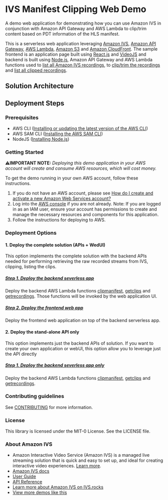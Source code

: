 # IVS Manifest Clipping Web Demo
A demo web application for demonstrating how you can use Amazon IVS in conjunction with Amazon API Gateway and AWS Lambda to clip/trim content based on PDT information of the HLS manifest. 

This is a serverless web application leveraging [Amazon IVS](https://aws.amazon.com/ivs/), [Amazon API Gateway](https://aws.amazon.com/api-gateway/), [AWS Lambda](https://aws.amazon.com/lambda/), [Amazon S3](https://aws.amazon.com/s3/) and [Amazon CloudFront](https://aws.amazon.com/cloudfront/). The sample frontend is an application page built using [React.js](https://reactjs.org/) and [VideoJS](https://videojs.com/) and backend is built using [Node.js](https://nodejs.org/), Amazon API Gateway and AWS Lambda functions used to [list all Amazon IVS recordings](/serverless/lambdas/getrecordings/), to [clip/trim the recordings](/serverless/lambdas/clipmanifest/) and [list all clipped recordings](/serverless/lambdas/getclips/).

## Solution Architecture



## Deployment Steps

### Prerequisites


- AWS CLI ([Installing or updating the latest version of the AWS CLI](https://docs.aws.amazon.com/cli/latest/userguide/getting-started-install.html))
- AWS SAM CLI ([Installing the AWS SAM CLI](https://docs.aws.amazon.com/serverless-application-model/latest/developerguide/install-sam-cli.html))
- NodeJS ([Installing Node.js](https://nodejs.org/))

### Getting Started

 ⚠️**IMPORTANT NOTE:** *Deploying this demo application in your AWS account will create and consume AWS resources, which will cost money.*

To get the demo running in your own AWS account, follow these instructions.

1. If you do not have an AWS account, please see [How do I create and activate a new Amazon Web Services account?](https://aws.amazon.com/premiumsupport/knowledge-center/create-and-activate-aws-account/)
2. Log into the [AWS console](https://console.aws.amazon.com/) if you are not already. Note: If you are logged in as an IAM user, ensure your account has permissions to create and manage the necessary resources and components for this application.
3. Follow the instructions for deploying to AWS.

### Deployment Options

#### 1. Deploy the complete solution (APIs + WedUI)

This option implements the complete solution with the backend APIs needed for performing retrieving the raw recorded streams from IVS, clipping, listing the clips.

##### [Step 1. Deploy the backend severless app](/serverless/README.md)
Deploy the backend AWS Lambda functions [clipmanifest](/serverless/lambdas/clipmanifest/), [getclips](/serverless/lambdas/getclips/) and [getrecordings](/serverless/lambdas/getrecordings/). Those functions will be invoked by the web application UI.

##### [Step 2. Deploy the frontend web app](/manifest-clip-ui/README.md) 

Deploy the frontend web application on top of the backend serverless app.

#### 2. Deploy the stand-alone API only

This option implements just the backend APIs of solution. If you want to create your own application or webUI, this option allow you to leverage just the API directly

##### [Step 1. Deploy the backend severless app only](/standalone-api/README.md)
Deploy the backend AWS Lambda functions [clipmanifest](/serverless/lambdas/clipmanifest/), [getclips](/serverless/lambdas/getclips/) and [getrecordings](/serverless/lambdas/getrecordings/).


### Contributing guidelines
See [CONTRIBUTING](CONTRIBUTING.md) for more information.

### License
This library is licensed under the MIT-0 License. See the LICENSE file.


### About Amazon IVS
* Amazon Interactive Video Service (Amazon IVS) is a managed live streaming solution that is quick and easy to set up, and ideal for creating interactive video experiences. [Learn more](https://aws.amazon.com/ivs/).
* [Amazon IVS docs](https://docs.aws.amazon.com/ivs/)
* [User Guide](https://docs.aws.amazon.com/ivs/latest/userguide/)
* [API Reference](https://docs.aws.amazon.com/ivs/latest/APIReference/)
* [Learn more about Amazon IVS on IVS.rocks](https://ivs.rocks/)
* [View more demos like this](https://ivs.rocks/examples)
